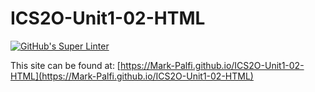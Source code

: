 # ICS2O-Unit1-02-HTML
[![GitHub's Super Linter](https://github.com/Mark-Palfi/ICS2O-Unit1-02-HTML/workflows/GitHub's%20Super%20Linter/badge.svg)](https://github.com/Mark-Palfi/ICS2O-Unit1-02-HTML/actions)

This site can be found at: [https://Mark-Palfi.github.io/ICS2O-Unit1-02-HTML](https://Mark-Palfi.github.io/ICS2O-Unit1-02-HTML)
